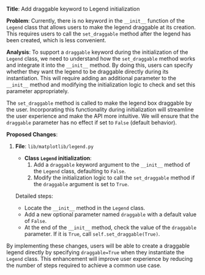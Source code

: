**Title**: Add draggable keyword to Legend initialization

**Problem**: Currently, there is no keyword in the `__init__` function of the `Legend` class that allows users to make the legend draggable at its creation. This requires users to call the `set_draggable` method after the legend has been created, which is less convenient.

**Analysis**: To support a `draggable` keyword during the initialization of the `Legend` class, we need to understand how the `set_draggable` method works and integrate it into the `__init__` method. By doing this, users can specify whether they want the legend to be draggable directly during its instantiation. This will require adding an additional parameter to the `__init__` method and modifying the initialization logic to check and set this parameter appropriately.

The `set_draggable` method is called to make the legend box draggable by the user. Incorporating this functionality during initialization will streamline the user experience and make the API more intuitive. We will ensure that the `draggable` parameter has no effect if set to `False` (default behavior).

**Proposed Changes**:

1. **File**: `lib/matplotlib/legend.py`
   - **Class `Legend` initialization**:
     1. Add a `draggable` keyword argument to the `__init__` method of the `Legend` class, defaulting to `False`.
     2. Modify the initialization logic to call the `set_draggable` method if the `draggable` argument is set to `True`.

   Detailed steps:
   - Locate the `__init__` method in the `Legend` class.
   - Add a new optional parameter named `draggable` with a default value of `False`.
   - At the end of the `__init__` method, check the value of the `draggable` parameter. If it is `True`, call `self.set_draggable(True)`.

By implementing these changes, users will be able to create a draggable legend directly by specifying `draggable=True` when they instantiate the `Legend` class. This enhancement will improve user experience by reducing the number of steps required to achieve a common use case.